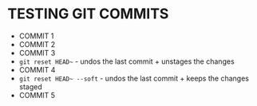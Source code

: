 # TESTING GIT COMMITS

- COMMIT 1
- COMMIT 2
- COMMIT 3
- `git reset HEAD~` - undos the last commit + unstages the changes
- COMMIT 4
- `git reset HEAD~ --soft` - undos the last commit + keeps the changes staged
- COMMIT 5
